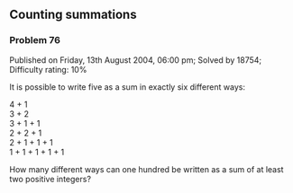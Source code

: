 Counting summations
-------------------

### Problem 76

Published on Friday, 13th August 2004, 06:00 pm; Solved by 18754;
Difficulty rating: 10%

It is possible to write five as a sum in exactly six different ways:

4 + 1\
 3 + 2\
 3 + 1 + 1\
 2 + 2 + 1\
 2 + 1 + 1 + 1\
 1 + 1 + 1 + 1 + 1

How many different ways can one hundred be written as a sum of at least
two positive integers?
